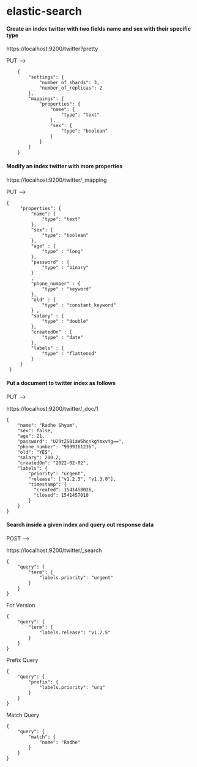 # elastic-search

#### Create an index twitter with two fields name and sex with their specific type

https://localhost:9200/twitter?pretty

PUT --> 
```
    {
        "settings": {
            "number_of_shards": 3,
            "number_of_replicas": 2
        },
        "mappings": {
            "properties": {
                "name": {
                    "type": "text"
                },
                "sex": {
                    "type": "boolean"
                }
            }
        }
    }
```    
#### Modify an index twitter with more properties 

https://localhost:9200/twitter/_mapping

PUT -->
    
   ```
   {
        "properties": {
            "name": {
                "type": "text"
            },
            "sex": {
                "type": "boolean"
            },
            "age" : {
                "type" : "long"
            },
            "password" : {
                "type" : "binary"
            }
            ,
            "phone_number" : {
                "type" : "keyword"
            },
            "old" : {
                "type" : "constant_keyword"
            } ,
            "salary" : {
                "type" : "double"
            },
            "createdOn" : {
                "type" : "date"
            },
            "labels" : {
                "type" : "flattened"
            }
        }
    }
``` 
    
#### Put a document to twitter index as follows

PUT -->

https://localhost:9200/twitter/_doc/1
```
{
    "name": "Radhe Shyam",
    "sex": false,
    "age": 21,
    "password": "U29tZSBiaW5hcnkgYmxvYg==",
    "phone_number": "9999161236",
    "old": "YES",
    "salary": 200.2,
    "createdOn": "2022-02-02",
    "labels": {
        "priority": "urgent",
        "release": ["v1.2.5", "v1.3.0"],
        "timestamp": {
          "created": 1541458026,
          "closed": 1541457010
        }
    }
}
```
#### Search inside a given index and query out response data

POST -->

https://localhost:9200/twitter/_search

```
{
    "query": {
        "term": {
            "labels.priority": "urgent"
        }
    }
}
```
For Version

```
{
    "query": {
        "term": {
            "labels.release": "v1.2.5"
        }
    }
}
```
Prefix Query

```
{
    "query": {
        "prefix": {
            "labels.priority": "urg"
        }
    }
}
```
Match Query

```
{
    "query": {
        "match": {
            "name": "Radhe"
        }
    }
}
```
